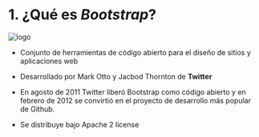 # 1. ¿Qué es ___Bootstrap___?

![logo](https://academy.zenva.com/wp-content/uploads/2014/08/Bootstrap-3.jpg)


* Conjunto de herramientas de código abierto para el diseño de sitios y aplicaciones web

* Desarrollado por Mark Otto y Jacbod Thornton de __Twitter__

* En agosto de 2011 Twitter liberó Bootstrap como código abierto y en febrero de 2012 se convirtió en el proyecto de desarrollo más
popular de Github.

* Se distribuye bajo Apache 2 license
